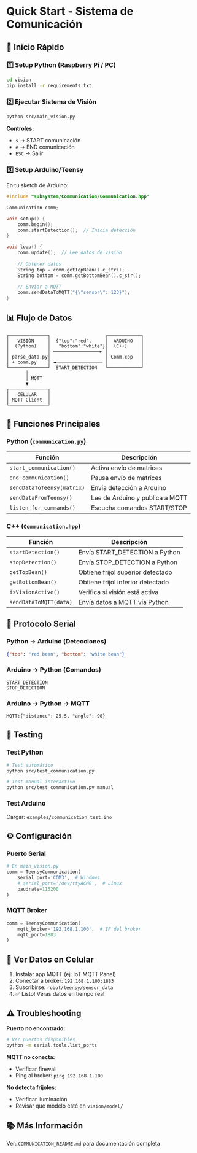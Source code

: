 # Quick Start - Sistema de Comunicación

## 🚀 Inicio Rápido

### 1️⃣ Setup Python (Raspberry Pi / PC)

```bash
cd vision
pip install -r requirements.txt
```

### 2️⃣ Ejecutar Sistema de Visión

```bash
python src/main_vision.py
```

**Controles:**
- `s` → START comunicación
- `e` → END comunicación  
- `ESC` → Salir

### 3️⃣ Setup Arduino/Teensy

En tu sketch de Arduino:

```cpp
#include "subsystem/Communication/Communication.hpp"

Communication comm;

void setup() {
    comm.begin();
    comm.startDetection();  // Inicia detección
}

void loop() {
    comm.update();  // Lee datos de visión
    
    // Obtener datos
    String top = comm.getTopBean().c_str();
    String bottom = comm.getBottomBean().c_str();
    
    // Enviar a MQTT
    comm.sendDataToMQTT("{\"sensor\": 123}");
}
```

## 📊 Flujo de Datos

```
┌──────────────┐                    ┌────────────┐
│   VISIÓN     │  {"top":"red",     │  ARDUINO   │
│  (Python)    │   "bottom":"white"}│  (C++)     │
│              │ ─────────────────► │            │
│ parse_data.py│                    │ Comm.cpp   │
│ + comm.py    │ ◄───────────────── │            │
└──────────────┘  START_DETECTION   └────────────┘
       │
       │ MQTT
       ▼
┌──────────────┐
│   CELULAR    │
│ MQTT Client  │
└──────────────┘
```

## 🔧 Funciones Principales

### Python (`communication.py`)

| Función | Descripción |
|---------|-------------|
| `start_communication()` | Activa envío de matrices |
| `end_communication()` | Pausa envío de matrices |
| `sendDataToTeensy(matrix)` | Envía detección a Arduino |
| `sendDataFromTeensy()` | Lee de Arduino y publica a MQTT |
| `listen_for_commands()` | Escucha comandos START/STOP |

### C++ (`Communication.hpp`)

| Función | Descripción |
|---------|-------------|
| `startDetection()` | Envía START_DETECTION a Python |
| `stopDetection()` | Envía STOP_DETECTION a Python |
| `getTopBean()` | Obtiene frijol superior detectado |
| `getBottomBean()` | Obtiene frijol inferior detectado |
| `isVisionActive()` | Verifica si visión está activa |
| `sendDataToMQTT(data)` | Envía datos a MQTT vía Python |

## 📝 Protocolo Serial

### Python → Arduino (Detecciones)
```json
{"top": "red bean", "bottom": "white bean"}
```

### Arduino → Python (Comandos)
```
START_DETECTION
STOP_DETECTION
```

### Arduino → Python → MQTT
```
MQTT:{"distance": 25.5, "angle": 90}
```

## 🧪 Testing

### Test Python
```bash
# Test automático
python src/test_communication.py

# Test manual interactivo
python src/test_communication.py manual
```

### Test Arduino
Cargar: `examples/communication_test.ino`

## ⚙️ Configuración

### Puerto Serial
```python
# En main_vision.py
comm = TeensyCommunication(
    serial_port='COM3',  # Windows
    # serial_port='/dev/ttyACM0',  # Linux
    baudrate=115200
)
```

### MQTT Broker
```python
comm = TeensyCommunication(
    mqtt_broker='192.168.1.100',  # IP del broker
    mqtt_port=1883
)
```

## 📱 Ver Datos en Celular

1. Instalar app MQTT (ej: IoT MQTT Panel)
2. Conectar a broker: `192.168.1.100:1883`
3. Suscribirse: `robot/teensy/sensor_data`
4. ✅ Listo! Verás datos en tiempo real

## ⚠️ Troubleshooting

**Puerto no encontrado:**
```bash
# Ver puertos disponibles
python -m serial.tools.list_ports
```

**MQTT no conecta:**
- Verificar firewall
- Ping al broker: `ping 192.168.1.100`

**No detecta frijoles:**
- Verificar iluminación
- Revisar que modelo esté en `vision/model/`

## 📚 Más Información

Ver: `COMMUNICATION_README.md` para documentación completa
